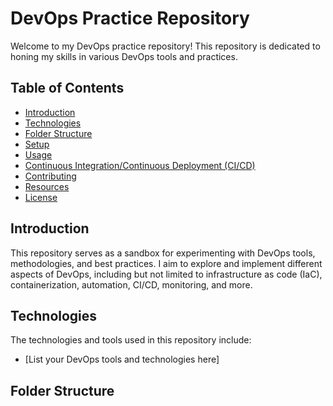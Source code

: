 # DevOps Practice Repository

Welcome to my DevOps practice repository! This repository is dedicated to honing my skills in various DevOps tools and practices.

## Table of Contents

- [Introduction](#introduction)
- [Technologies](#technologies)
- [Folder Structure](#folder-structure)
- [Setup](#setup)
- [Usage](#usage)
- [Continuous Integration/Continuous Deployment (CI/CD)](#continuous-integrationcontinuous-deployment-cicd)
- [Contributing](#contributing)
- [Resources](#resources)
- [License](#license)

## Introduction

This repository serves as a sandbox for experimenting with DevOps tools, methodologies, and best practices. I aim to explore and implement different aspects of DevOps, including but not limited to infrastructure as code (IaC), containerization, automation, CI/CD, monitoring, and more.

## Technologies

The technologies and tools used in this repository include:

- [List your DevOps tools and technologies here]

## Folder Structure
